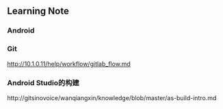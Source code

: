 ## Learning Note

### Android


	
	
### Git

http://10.1.0.11/help/workflow/gitlab_flow.md

### Android Studio的构建

http://gitsinovoice/wanqiangxin/knowledge/blob/master/as-build-intro.md
